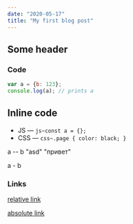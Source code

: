 ```yaml
---
date: "2020-05-17"
title: "My first blog post"
---
```


## Some header

### Code

```js
var a = {b: 123};
console.log(a); // prints a
```

## Inline code

* JS — `js~const a = {};`
* CSS — `css~.page { color: black; }`

a -- b "asd" "привет"

a - b

### Links

[relative link](/blog)

[absolute link](https://www.gatsbyjs.org/packages/gatsby-remark-external-links/)

